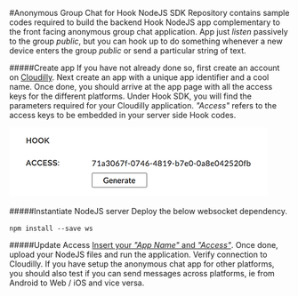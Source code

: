 #Anonymous Group Chat for Hook NodeJS SDK
Repository contains sample codes required to build the backend Hook NodeJS app complementary to the front facing anonymous group chat application. App just _listen_ passively to the group _public_, but you can hook up to do something whenever a new device enters the group _public_ or send a particular string of text.

#####Create app
If you have not already done so, first create an account on [Cloudilly](https://cloudilly.com). Next create an app with a unique app identifier and a cool name. Once done, you should arrive at the app page with all the access keys for the different platforms. Under Hook SDK, you will find the parameters required for your Cloudilly application. _"Access"_ refers to the access keys to be embedded in your server side Hook codes.

![Hook Console](https://github.com/cloudilly/images/blob/master/hook_console.png)

#####Instantiate NodeJS server
Deploy the below websocket dependency.
```
npm install --save ws
```

#####Update Access
[Insert your _"App Name"_ and _"Access"_](../../blob/master/app.js#L1-L2). Once done, upload your NodeJS files and run the application. Verify connection to Cloudilly. If you have setup the anonymous chat app for other platforms, you should also test if you can send messages across platforms, ie from Android to Web / iOS and vice versa.
